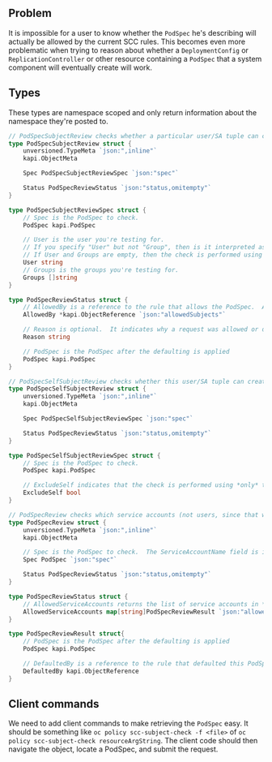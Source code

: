 ## Problem
It is impossible for a user to know whether the `PodSpec` he's describing will actually be allowed by the current SCC rules.
This becomes even more problematic when trying to reason about whether a `DeploymentConfig` or `ReplicationController` or other resource containing a `PodSpec` 
that a system component will eventually create will work.

## Types
These types are namespace scoped and only return information about the namespace they're posted to.

```go
// PodSpecSubjectReview checks whether a particular user/SA tuple can create the PodSpec
type PodSpecSubjectReview struct {
	unversioned.TypeMeta `json:",inline"`
	kapi.ObjectMeta

	Spec PodSpecSubjectReviewSpec `json:"spec"`

	Status PodSpecReviewStatus `json:"status,omitempty"`
}

type PodSpecSubjectReviewSpec struct {
	// Spec is the PodSpec to check.
	PodSpec kapi.PodSpec

	// User is the user you're testing for.
	// If you specify "User" but not "Group", then is it interpreted as "What if User were not a member of any groups
	// If User and Groups are empty, then the check is performed using *only* the ServiceAccountName in the PodSpec
	User string
	// Groups is the groups you're testing for.
	Groups []string
}

type PodSpecReviewStatus struct {
	// AllowedBy is a reference to the rule that allows the PodSpec.  A `nil`, indicates that it was denied
	AllowedBy *kapi.ObjectReference `json:"allowedSubjects"`

	// Reason is optional.  It indicates why a request was allowed or denied.
	Reason string

	// PodSpec is the PodSpec after the defaulting is applied
	PodSpec kapi.PodSpec
}

// PodSpecSelfSubjectReview checks whether this user/SA tuple can create the PodSpec
type PodSpecSelfSubjectReview struct {
	unversioned.TypeMeta `json:",inline"`
	kapi.ObjectMeta

	Spec PodSpecSelfSubjectReviewSpec `json:"spec"`

	Status PodSpecReviewStatus `json:"status,omitempty"`
}

type PodSpecSelfSubjectReviewSpec struct {
	// Spec is the PodSpec to check.
	PodSpec kapi.PodSpec

	// ExcludeSelf indicates that the check is performed using *only* the ServiceAccountName in the PodSpec
	ExcludeSelf bool
}

// PodSpecReview checks which service accounts (not users, since that would be cluster-wide) can create the `PodSpec` in question
type PodSpecReview struct {
	unversioned.TypeMeta `json:",inline"`
	kapi.ObjectMeta

	// Spec is the PodSpec to check.  The ServiceAccountName field is ignored for this check.
	Spec PodSpec `json:"spec"`

	Status PodSpecReviewStatus `json:"status,omitempty"`
}

type PodSpecReviewStatus struct {
	// AllowedServiceAccounts returns the list of service accounts in *this* namespace that have the power to create the PodSpec
	AllowedServiceAccounts map[string]PodSpecReviewResult `json:"allowedSubjects"`
}

type PodSpecReviewResult struct{
	// PodSpec is the PodSpec after the defaulting is applied
	PodSpec kapi.PodSpec

	// DefaultedBy is a reference to the rule that defaulted this PodSpec
	DefaultedBy kapi.ObjectReference
}

```

## Client commands
We need to add client commands to make retrieving the `PodSpec` easy.  It should be something like `oc policy scc-subject-check -f <file>`
of `oc policy scc-subject-check resourceArgString`.  The client code should then navigate the object, locate a PodSpec, and submit the request.
